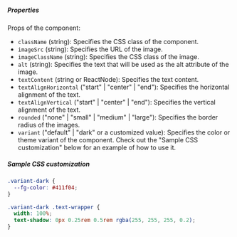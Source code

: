 ##### Properties

Props of the component:

- `className` (string): Specifies the CSS class of the component.
- `imageSrc` (string): Specifies the URL of the image.
- `imageClassName` (string): Specifies the CSS class of the image.
- `alt` (string): Specifies the text that will be used as the alt attribute of the image.
- `textContent` (string or ReactNode): Specifies the text content.
- `textAlignHorizontal` ("start" | "center" | "end"): Specifies the horizontal alignment of the text.
- `textAlignVertical` ("start" | "center" | "end"): Specifies the vertical alignment of the text.
- `rounded` ("none" | "small" | "medium" | "large"): Specifies the border radius of the images.
- `variant` ("default" | "dark" or a customized value): Specifies the color or theme variant of the component. Check out the "Sample CSS customization" below for an example of how to use it.

##### Sample CSS customization

```css
.variant-dark {
  --fg-color: #411f04;
}

.variant-dark .text-wrapper {
  width: 100%;
  text-shadow: 0px 0.25rem 0.5rem rgba(255, 255, 255, 0.2);
}
```
